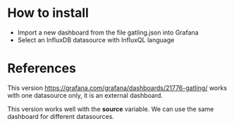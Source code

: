 # How to install

- Import a new dashboard from the file gatling.json into Grafana
- Select an InfluxDB datasource with InfluxQL language

# References

This version https://grafana.com/grafana/dashboards/21776-gatling/ works with one datasource only, it is an external dashboard.

This version works well with the __source__ variable. We can use the same dashboard for different datasources.